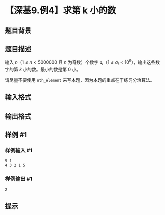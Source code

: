 # 【深基9.例4】求第 k 小的数

## 题目背景



## 题目描述

输入 $n$（$1 \le n < 5000000$ 且 $n$ 为奇数）个数字 $a_i$（$1 \le a_i < {10}^9$），输出这些数字的第 $k$ 小的数。最小的数是第 $0$ 小。

请尽量不要使用 `nth_element` 来写本题，因为本题的重点在于练习分治算法。

## 输入格式



## 输出格式



## 样例 #1

### 样例输入 #1
```
5 1
4 3 2 1 5
```

### 样例输出 #1

```
2
```

## 提示



